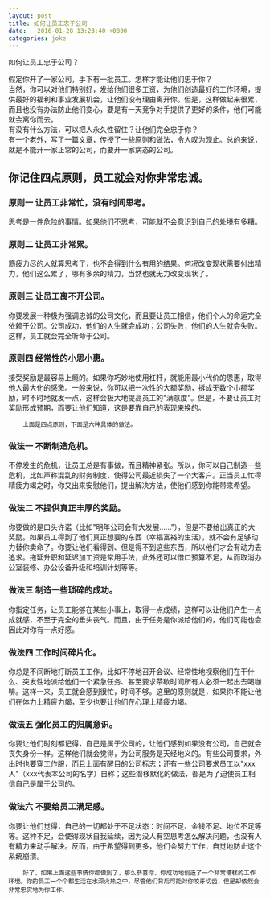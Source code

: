 ```yaml
---
layout: post
title: 如何让员工忠于公司
date:   2016-01-28 13:23:40 +0800
categories: joke
---
```


如何让员工忠于公司？
<!--more-->

假定你开了一家公司，手下有一批员工。怎样才能让他们忠于你？  
当然，你可以对他们特别好，发给他们很多工资，为他们创造最好的工作环境，提供最好的福利和事业发展机会，让他们没有理由离开你。但是，这样做起来很累，而且也没有办法防止他们变心，要是有一天竞争对手提供了更好的条件，他们可能就会离你而去。  
有没有什么方法，可以把人永久性留住？让他们完全忠于你？  
有一个老外，写了一篇文章，传授了一些原则和做法，令人叹为观止。总的来说，就是不能开一家正常的公司，而要开一家病态的公司。

## 你记住四点原则，员工就会对你非常忠诚。

### 原则一 让员工非常忙，没有时间思考。

思考是一件危险的事情。如果他们不思考，可能就不会意识到自己的处境有多糟。

### 原则二 让员工非常累。

筋疲力尽的人就算思考了，也不会得到什么有用的结果。何况改变现状需要付出精力，他们这么累了，哪有多余的精力，当然也就无力改变现状了。

### 原则三 让员工离不开公司。

你要发展一种极为强调忠诚的公司文化，而且要让员工相信，他们个人的命运完全依赖于公司。公司成功，他们的人生就会成功；公司失败，他们的人生就会失败。这样，员工就会完全听命于公司。

### 原则四 经常性的小恩小惠。

接受奖励是最容易上瘾的。如果你巧妙地使用杠杆，就能用最小代价的恩惠，取得他人最大化的感激。一般来说，你可以把一次性的大额奖励，拆成无数个小额奖励，时不时地就发一点，这样会极大地提高员工的"满意度"。但是，不要让员工对奖励形成预期，而要让他们知道，这是要靠自己的表现来换的。


		上面是四点原则，下面是六种具体的做法。

### 做法一 不断制造危机。

不停发生的危机，让员工总是有事做，而且精神紧张。所以，你可以自己制造一些危机，比如声称混乱的财务制度，使得公司最近损失了一个大客户。正当员工忙得精疲力竭之时，你又出来安慰他们，提出解决方法，使他们感到你能带来希望。

### 做法二 不提供真正丰厚的奖励。

你要做的是口头许诺（比如"明年公司会有大发展......"），但是不要给出真正的大奖励。如果员工得到了他们真正想要的东西（幸福富裕的生活），就不会有足够动力替你卖命了。你要让他们看得到、但是得不到这些东西，所以他们才会有动力去追求。拖延升职和延迟加工资是常用手法，此外还可以借口预算不足，从而取消办公室装修、办公设备升级和培训计划等等。

### 做法三 制造一些琐碎的成功。

你指定任务，让员工能够在某些小事上，取得一点成绩，这样可以让他们产生一点成就感，不至于完全的垂头丧气。而且，由于任务是你派给他们的，他们可能也会因此对你有一点好感。

### 做法四 工作时间碎片化。

你总是不间断地打断员工工作，比如不停地召开会议、经常性地视察他们在干什么、突发性地派给他们一个紧急任务、甚至要求茶歇时间所有人必须一起出去喝咖啡。这样一来，员工就会感到很忙，时间不够。这里的原则就是，如果你不能让他们在体力上精疲力竭，至少也要让他们在心理上精疲力竭。

### 做法五 强化员工的归属意识。

你要让他们时刻都记得，自己是属于公司的，让他们感到如果没有公司，自己就会丧失身份一样。这样他们就会觉得，为公司服务是天经地义的。有些公司要求，外出时也要穿工作服，而且上面有醒目的公司标志；还有一些公司要求员工以"xxx人"（xxx代表本公司的名字）自称；这些潜移默化的做法，都是为了迫使员工相信自己是属于公司的。

### 做法六 不要给员工满足感。

你要让他们觉得，自己的一切都处于不足状态：时间不足、金钱不足、地位不足等等。这种不足，会使得现状自我延续，因为没人有空思考怎么解决问题，也没有人有精力来动手解决。反而，由于希望得到更多，他们会努力工作，自觉地防止这个系统崩溃。


		好了，如果上面这些事情你都做到了，那么恭喜你，你成功地创造了一个非常糟糕的工作环境。你的员工一个个都生活在水深火热之中，尽管他们背后可能对你咬牙切齿，但是却依然会非常忠实地为你工作。
